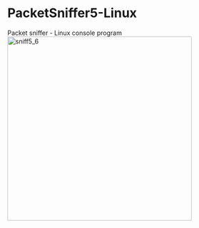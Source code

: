 # PacketSniffer5-Linux
Packet sniffer - Linux console program
<img width="413" alt="sniff5_6" src="https://user-images.githubusercontent.com/18354549/107127350-6083bb00-686a-11eb-848b-4783c16155b0.png">

